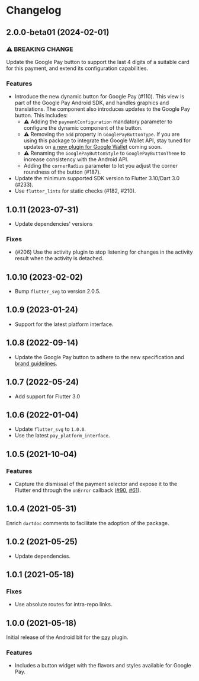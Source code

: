 # Changelog

## 2.0.0-beta01 (2024-02-01)
### ⚠ BREAKING CHANGE
Update the Google Pay button to support the last 4 digits of a suitable card for this payment, and extend its configuration capabilities.

### Features

* Introduce the new dynamic button for Google Pay (#110). This view is part of the Google Pay Android SDK, and handles graphics and translations. The component also introduces updates to the Google Pay button. This includes:
    * ⚠ Adding the `paymentConfiguration` mandatory parameter to configure the dynamic component of the button.
    * ⚠ Removing the `add` property in `GooglePayButtonType`. If you are using this package to integrate the Google Wallet API, stay tuned for updates on [a new plugin for Google Wallet](https://github.com/google-wallet) coming soon.
    * ⚠ Renaming the `GooglePayButtonStyle` to `GooglePayButtonTheme` to increase consistency with the Android API.
    * Adding the `cornerRadius` parameter to let you adjust the corner roundness of the button (#187).
* Update the minimum supported SDK version to Flutter 3.10/Dart 3.0 (#233).
* Use `flutter_lints` for static checks (#182, #210).

## 1.0.11 (2023-07-31)

* Update dependencies' versions

### Fixes

* (#206) Use the activity plugin to stop listening for changes in the activity result when the activity is detached.

## 1.0.10 (2023-02-02)

* Bump `flutter_svg` to version 2.0.5.

## 1.0.9 (2023-01-24)

* Support for the latest platform interface.

## 1.0.8 (2022-09-14)

* Update the Google Pay button to adhere to the new specification and [brand guidelines](https://developers.google.com/pay/api/android/guides/brand-guidelines).

## 1.0.7 (2022-05-24)

* Add support for Flutter 3.0

## 1.0.6 (2022-01-04)

* Update `flutter_svg` to `1.0.0`.
* Use the latest `pay_platform_interface`.

## 1.0.5 (2021-10-04)

### Features
* Capture the dismissal of the payment selector and expose it to the Flutter end through the `onError` callback ([#90](https://github.com/google-pay/flutter-plugin/issues/90), [#61](https://github.com/google-pay/flutter-plugin/issues/61)).

## 1.0.4 (2021-05-31)
Enrich `dartdoc` comments to facilitate the adoption of the package.

## 1.0.2 (2021-05-25)

* Update dependencies.

## 1.0.1 (2021-05-18)

### Fixes

* Use absolute routes for intra-repo links.

## 1.0.0 (2021-05-18)
Initial release of the Android bit for the [pay](https://pub.dev/packages/pay) plugin.

### Features

* Includes a button widget with the flavors and styles available for Google Pay.
